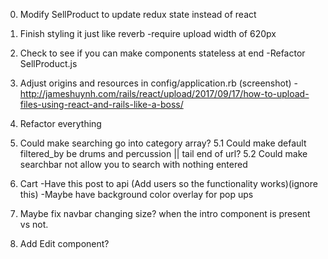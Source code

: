 0. Modify SellProduct to update redux state instead of react

1. Finish styling it just like reverb
	-require upload width of 620px

2. Check to see if you can make components stateless at end
	-Refactor SellProduct.js	

3. Adjust origins and resources in config/application.rb (screenshot)
		-http://jameshuynh.com/rails/react/upload/2017/09/17/how-to-upload-files-using-react-and-rails-like-a-boss/

4. Refactor everything


5. Could make searching go into category array?
5.1 Could make default filtered_by be drums and percussion || tail end of url?
5.2 Could make searchbar not allow you to search with nothing entered

6. Cart
	-Have this post to api (Add users so the functionality works)(ignore this) 
	-Maybe have background color overlay for pop ups

7. Maybe fix navbar changing size? when the intro component is present vs not.

8. Add Edit component?